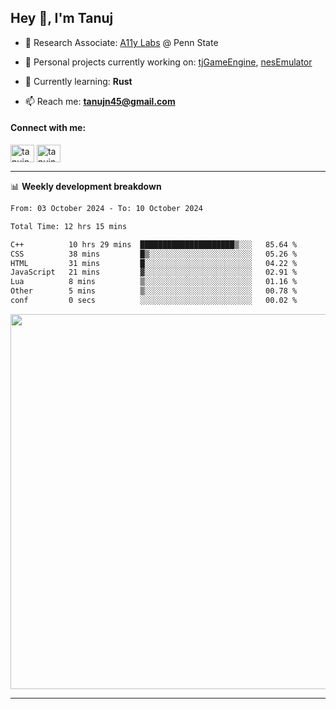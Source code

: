 <h2>Hey 👋, I'm Tanuj</h2>

- 🔬 Research Associate: [A11y Labs](https://a11y.ist.psu.edu/) @ Penn State 

- 🔭 Personal projects currently working on: [tjGameEngine](https://github.com/tanujn45/tjGameEngine), [nesEmulator](https://github.com/tanujn45/nesEmulator)

- 🌱 Currently learning: **Rust**

- 📫 Reach me: **tanujn45@gmail.com**

<h4 align="left">Connect with me:</h4>
<p align="left">
<a href="https://twitter.com/tanujn45" target="blank"><img align="center" src="https://raw.githubusercontent.com/rahuldkjain/github-profile-readme-generator/master/src/images/icons/Social/twitter.svg" alt="tanujn45" height="28" width="38" /></a>
<a href="https://linkedin.com/in/tanujn45" target="blank"><img align="center" src="https://raw.githubusercontent.com/rahuldkjain/github-profile-readme-generator/master/src/images/icons/Social/linked-in-alt.svg" alt="tanujn45" height="28" width="38" /></a>
</p>

-------

📊 **Weekly development breakdown**
<!--START_SECTION:waka-->

```txt
From: 03 October 2024 - To: 10 October 2024

Total Time: 12 hrs 15 mins

C++          10 hrs 29 mins  █████████████████████▒░░░   85.64 %
CSS          38 mins         █▒░░░░░░░░░░░░░░░░░░░░░░░   05.26 %
HTML         31 mins         █░░░░░░░░░░░░░░░░░░░░░░░░   04.22 %
JavaScript   21 mins         ▓░░░░░░░░░░░░░░░░░░░░░░░░   02.91 %
Lua          8 mins          ▒░░░░░░░░░░░░░░░░░░░░░░░░   01.16 %
Other        5 mins          ▒░░░░░░░░░░░░░░░░░░░░░░░░   00.78 %
conf         0 secs          ░░░░░░░░░░░░░░░░░░░░░░░░░   00.02 %
```

<!--END_SECTION:waka-->

<img src="https://wakatime.com/share/@018e9abd-1aa4-4aa6-9db7-5ca3b999e810/4650b67a-98aa-46b4-b598-3d8a2451f0df.svg" width="600"/>

-------
